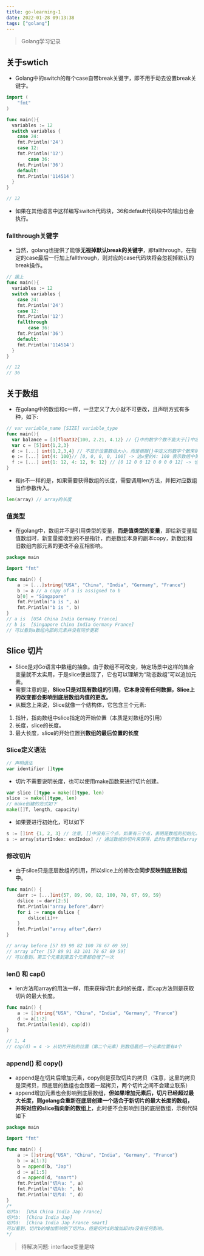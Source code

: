 ```yaml
---
title: go-learning-1
date: 2022-01-28 09:13:38
tags: ["golang"]
---
```


> Golang学习记录

## 关于swtich

* Golang中的switch的每个case自带break关键字，即不用手动去设置break关键字。

```go
import (
	"fmt"
)

func main(){
  variables := 12
  switch variables {
    case 24:
    fmt.Println('24')
    case 12:
    fmt.Println('12')
 	 	case 36:
    fmt.Println('36')
    default:
    fmt.Println('114514')
  }
}

// 12
```

* 如果在其他语言中这样编写switch代码块，36和default代码块中的输出也会执行。

### fallthrough关键字

* 当然，golang也提供了能够**无视掉默认break的关键字**，即fallthrough，在指定的case最后一行加上fallthrough，则对应的case代码块将会忽视掉默认的break操作。

```go
// 接上
func main(){
  variables := 12
  switch variables {
    case 24:
    fmt.Println('24')
    case 12:
    fmt.Println('12')
    fallthrough
 	 	case 36:
    fmt.Println('36')
    default:
    fmt.Println('114514')
  }
}

// 12
// 36
```



## 关于数组

* 在golang中的数组和c一样，一旦定义了大小就不可更改，且声明方式有多种，如下:

```go
// var variable_name [SIZE] variable_type
func main(){
  var balance = [3]float32{100, 2.21, 4.12} // {}中的数字个数不能大于[]中定义的数组大小
  var c = [5]int{1,2,3}
  d := [...] int{1,2,3,4} // 不显示设置数组大小，而是根据{}中定义的数字个数来确定
  e := [...] int{4: 100}// [0, 0, 0, 0, 100] -> 这w里的4: 100 表示数组中第五号元素为100，其余位置补0
  f := [...] int{1: 12, 4: 12, 9: 12} // [0 12 0 0 12 0 0 0 0 12] -> 也可以指定多个下标元素
}

```

* 和js不一样的是，如果需要获得数组的长度，需要调用len方法，并把对应数组当作参数传入。

```go
len(array) // array的长度
```

### 值类型

* 在golang中，数组并不是引用类型的变量，**而是值类型的变量**，即给新变量赋值数组时，新变量接收到的不是指针，而是数组本身的副本copy，新数组和旧数组内部元素的更改不会互相影响。

```go
package main

import "fmt"

func main() {  
    a := [...]string{"USA", "China", "India", "Germany", "France"}
    b := a // a copy of a is assigned to b
    b[0] = "Singapore"
    fmt.Println("a is ", a) 
    fmt.Println("b is ", b) 
}
// a is  [USA China India Germany France]
// b is  [Singapore China India Germany France]
// 可以看到a数组内部的元素并没有同步更新
```



## Slice 切片

* Slice是对Go语言中数组的抽象。由于数组不可改变，特定场景中这样的集合变量就不太实用，于是slice便出现了，它也可以理解为“动态数组”可以追加元素。
* 需要注意的是，**Slice只是对现有数组的引用，它本身没有任何数据，Slice上的改变都会影响到底层数组内值的更改。**
* 从概念上来说，Slice就像一个结构体，它包含三个元素:

1. 指针，指向数组中slice指定的开始位置（本质是对数组的引用）
2. 长度，slice的长度。
3. 最大长度，slice的开始位置到**数组的最后位置的长度**



### Slice定义语法

```go
// 声明语法
var identifier []type
```

* 切片不需要说明长度，也可以使用make函数来进行切片创建。

```go
var slice []type = make([]type, len)
slice := make([]type, len)
// make创建的范式如下
make([]T, length, capacity)
```

* 如果要进行初始化，可以如下

```go
s := []int {1, 2, 3} // 注意, []中没有三个点，如果有三个点，表明是数组的初始化。
s := array[startIndex: endIndex] // 通过数组的切片来获得，此时s表示数组array的指针。

```



### 修改切片

* 由于silce只是底层数组的引用，所以slice上的修改会**同步反映到底层数组中**。

```go
func main() {  
    darr := [...]int{57, 89, 90, 82, 100, 78, 67, 69, 59}
    dslice := darr[2:5]
    fmt.Println("array before",darr)
    for i := range dslice {
        dslice[i]++
    }
    fmt.Println("array after",darr) 
}

// array before [57 89 90 82 100 78 67 69 59]  
// array after [57 89 91 83 101 78 67 69 59]
// 可以看到，第三个元素到第五个元素都自增了一次
```

### len() 和 cap()

* len方法和array的用法一样，用来获得切片此时的长度，而cap方法则是获取切片的最大长度。

```go
func main() {
	a := []string{"USA", "China", "India", "Germany", "France"}
	d := a[1:2]
	fmt.Println(len(d), cap(d))
}

// 1, 4 
// cap(d) = 4 -> 从切片开始的位置（第二个元素）到数组最后一个元素位置有4个
```

### append() 和 copy()

* append是在切片后增加元素，copy则是获取切片的拷贝（注意，这里的拷贝是深拷贝，即底层的数组也会跟着一起拷贝，两个切片之间不会建立联系）
* append增加元素也会影响到底层数组，**但如果增加元素后，切片已经超过最大长度，则golang会重新在底层创建一个适合于新切片的最大长度的数组，并将对应的slice指向新的数组上**，此时便不会影响到旧的底层数组，示例代码如下

```go
package main

import "fmt"

func main() {
	a := []string{"USA", "China", "India", "Germany", "France"}
	b := a[1:3]
	b = append(b, "Jap")
	d := a[1:5]
	d = append(d, "smart")
	fmt.Println("切片a: ", a)
	fmt.Println("切片b: ", b)
	fmt.Println("切片d: ", d)
}
/*
切片a:  [USA China India Jap France]
切片b:  [China India Jap]
切片d:  [China India Jap France smart]
可以看到，切片b的增加影响到了切片a，但是切片d的增加却对a没有任何影响。
*/
```





> 待解决问题:  interface变量是啥
